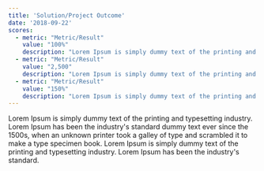 ```yaml
---
title: 'Solution/Project Outcome'
date: '2018-09-22'
scores:
  - metric: "Metric/Result"
    value: "100%"
    description: "Lorem Ipsum is simply dummy text of the printing and typesetting industry. Lorem Ipsum has been the industry's standard dummy text."
  - metric: "Metric/Result"
    value: "2,500"
    description: "Lorem Ipsum is simply dummy text of the printing and typesetting industry. Lorem Ipsum has been the industry's standard dummy text."
  - metric: "Metric/Result"
    value: "150%"
    description: "Lorem Ipsum is simply dummy text of the printing and typesetting industry. Lorem Ipsum has been the industry's standard dummy text." 
---
```


Lorem Ipsum is simply dummy text of the printing and typesetting industry. Lorem Ipsum has been the industry's standard dummy text ever since the 1500s, when an unknown printer took a galley of type and scrambled it to make a type specimen book. Lorem Ipsum is simply dummy text of the printing and typesetting industry. Lorem Ipsum has been the industry's standard.